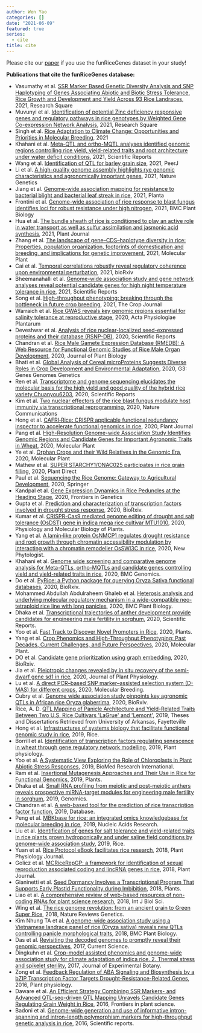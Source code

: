 ```yaml
---
author: Wen Yao
categories: []
date: "2021-06-09"
featured: true
series:
  - cite
title: cite
---
```


Please cite our <a href="https://doi.org/10.1093/gigascience/gix119" target="_blank">paper</a> if you use the funRiceGenes dataset in your study! 

**Publications that cite the funRiceGenes database:**  

- Vasumathy et al. [SSR Marker Based Genetic Diversity Analysis and SNP Haplotyping of Genes Associating Abiotic and Biotic Stress Tolerance, Rice Growth and Development and Yield Across 93 Rice Landraces](https://assets.researchsquare.com/files/rs-466659/v1/89c14fc1-de4c-489e-a6e2-554fe0aaec23.pdf), 2021, Research Square
- Muvunyi et al. [Identification of potential Zinc deficiency responsive genes and regulatory pathways in rice genotypes by Weighted Gene Co-expression Network Analysis](https://assets.researchsquare.com/files/rs-442740/v1/aca02bc0-1edf-4d6e-a802-cd09ca3c74fa.pdf), 2021, Research Square
- Singh et al. [Rice Adaptation to Climate Change: Opportunities and Priorities in Molecular Breeding](https://onlinelibrary.wiley.com/doi/abs/10.1002/9781119633174.ch1), 2021
- Khahani et al. [Meta-QTL and ortho-MQTL analyses identified genomic regions controlling rice yield, yield-related traits and root architecture under water deficit conditions](https://www.nature.com/articles/s41598-021-86259-2), 2021, Scientific Reports
- Wang et al. [Identification of QTL for barley grain size](https://peerj.com/articles/11287/), 2021, PeerJ
- Li et al. [A high-quality genome assembly highlights rye genomic characteristics and agronomically important genes](https://www.nature.com/articles/s41588-021-00808-z), 2021, Nature Genetics
- Jiang et al. [Genome-wide association mapping for resistance to bacterial blight and bacterial leaf streak in rice](https://link.springer.com/article/10.1007/s00425-021-03612-5), 2021, Planta
- Frontini et al. [Genome-wide association of rice response to blast fungus identifies loci for robust resistance under high nitrogen](https://bmcplantbiol.biomedcentral.com/articles/10.1186/s12870-021-02864-3), 2021, BMC Plant Biology
- Hua et al. [The bundle sheath of rice is conditioned to play an active role in water transport as well as sulfur assimilation and jasmonic acid synthesis](https://onlinelibrary.wiley.com/doi/abs/10.1111/tpj.15292), 2021, Plant Journal
- Zhang et al. [The landscape of gene–CDS–haplotype diversity in rice: Properties, population organization, footprints of domestication and breeding, and implications for genetic improvement](https://www.sciencedirect.com/science/article/abs/pii/S1674205221000496), 2021, Molecular Plant
- Cai et al. [Temporal correlations robustly reveal regulatory coherence upon environmental perturbation](https://doi.org/10.1101/2021.04.08.438389), 2021, bioRxiv
- Bheemanahalli et al. [Genome-wide association study and gene network analyses reveal potential candidate genes for high night temperature tolerance in rice](https://www.nature.com/articles/s41598-021-85921-z), 2021, Scientific Reports
- Song et al. [High-throughput phenotyping: breaking through the bottleneck in future crop breeding](https://www.sciencedirect.com/science/article/pii/S2214514121000829), 2021, The Crop Journal
- Warraich et al. [Rice GWAS reveals key genomic regions essential for salinity tolerance at reproductive stage](https://link.springer.com/article/10.1007/s11738-020-03123-y), 2020, Acta Physiologiae Plantarum
- Deveshwar et al. [Analysis of rice nuclear-localized seed-expressed proteins and their database (RSNP-DB)](https://www.nature.com/articles/s41598-020-70713-8), 2020, Scientific Reports
- Chandran et al. [Rice Male Gamete Expression Database (RMEDB): A Web Resource for Functional Genomic Studies of Rice Male Organ Development](https://link.springer.com/article/10.1007/s12374-020-09267-1), 2020, Journal of Plant Biology
- Bhati et al. [Global Analysis of Cereal microProteins Suggests Diverse Roles in Crop Development and Environmental Adaptation](https://doi.org/10.1534/g3.120.400794), 2020, G3: Genes Genomes Genetics
- Ren et al. [Transcriptome and genome sequencing elucidates the molecular basis for the high yield and good quality of the hybrid rice variety Chuanyou6203](https://www.nature.com/articles/s41598-020-76762-3), 2020, Scientific Reports
- Kim et al. [Two nuclear effectors of the rice blast fungus modulate host immunity via transcriptional reprogramming](https://www.nature.com/articles/s41467-020-19624-w), 2020, Nature Communications
- Hong et al. [CAFRI‐Rice: CRISPR applicable functional redundancy inspector to accelerate functional genomics in rice](https://doi.org/10.1111/tpj.14926), 2020, Plant Journal
- Pang et al. [High-Resolution Genome-wide Association Study Identifies Genomic Regions and Candidate Genes for Important Agronomic Traits in Wheat](https://doi.org/10.1016/j.molp.2020.07.008), 2020, Molecular Plant
- Ye et al. [Orphan Crops and their Wild Relatives in the Genomic Era](https://doi.org/10.1016/j.molp.2020.12.013), 2020, Molecular Plant
- Mathew et al. [SUPER STARCHY1/ONAC025 participates in rice grain filling](https://doi.org/10.1002/pld3.249), 2020, Plant Direct
- Paul et al. [Sequencing the Rice Genome: Gateway to Agricultural Development](https://link.springer.com/chapter/10.1007/978-981-15-4120-9_6), 2020, Springer
- Kandpal et al. [Gene Expression Dynamics in Rice Peduncles at the Heading Stage](https://doi.org/10.3389/fgene.2020.584678), 2020, Frontiers in Genetics
- Gupta et al. [Prediction and characterization of transcription factors involved in drought stress response](https://www.biorxiv.org/content/10.1101/2020.04.29.068379v1.full), 2020, BioRxiv.
- Kumar et al. [CRISPR-Cas9 mediated genome editing of drought and salt tolerance (OsDST) gene in indica mega rice cultivar MTU1010](http://link.springer.com/10.1007/s12298-020-00819-w), 2020, Physiology and Molecular Biology of Plants.
- Yang et al. [A lamin‐like protein OsNMCP1 regulates drought resistance and root growth through chromatin accessibility modulation by interacting with a chromatin remodeller OsSWI3C in rice](https://doi.org/10.1111/nph.16518), 2020, New Phytologist.
- Khahani et al. [Genome wide screening and comparative genome analysis for Meta-QTLs, ortho-MQTLs and candidate genes controlling yield and yield-related traits in rice](https://doi.org/10.1186/s12864-020-6702-1), 2020, BMC Genomics.
- Do et al. [PyRice: a Python package for querying Oryza Sativa functional databases](https://doi.org/10.1101/2020.04.20.049742), 2020, BioRxiv.
- Mohammed Abdullah Abdulraheem Ghaleb et al. [Heterosis analysis and underlying molecular regulatory mechanism in a wide-compatible neo-tetraploid rice line with long panicles](https://bmcplantbiol.biomedcentral.com/articles/10.1186/s12870-020-2291-z), 2020, BMC Plant Biology.
- Dhaka et al. [Transcriptional trajectories of anther development provide candidates for engineering male fertility in sorghum](https://www.nature.com/articles/s41598-020-57717-0), 2020, Scientific Reports.
- Yoo et al. [Fast Track to Discover Novel Promoters in Rice](https://www.mdpi.com/2223-7747/9/1/125), 2020, Plants.
- Yang et al. [Crop Phenomics and High-Throughput Phenotyping: Past Decades, Current Challenges, and Future Perspectives](https://www.sciencedirect.com/science/article/pii/S1674205220300083), 2020, Molecular Plant.
- DO et al. [Candidate gene prioritization using graph embedding](https://www.biorxiv.org/content/10.1101/2020.02.03.927913v1), 2020, BioRxiv.
- Jia et al. [Pleiotropic changes revealed by in situ recovery of the semi-dwarf gene sd1 in rice](https://doi.org/10.1016/j.jplph.2020.153141), 2020, Journal of Plant Physiology.
- Lu et al. [A direct PCR–based SNP marker–assisted selection system (D-MAS) for different crops](https://link.springer.com/article/10.1007/s11032-019-1091-3), 2020, Molecular Breeding.
- Cubry et al. [Genome wide association study pinpoints key agronomic QTLs in African rice Oryza glaberrima](https://www.biorxiv.org/content/10.1101/2020.01.07.897298v1.full), 2020, BioRxiv.
- Rice, A. D. [QTL Mapping of Panicle Architecture and Yield-Related Traits Between Two U.S. Rice Cultivars 'LaGrue' and 'Lemont'](https://scholarworks.uark.edu/etd/3533), 2019, Theses and Dissertations Retrieved from University of Arkansas, Fayetteville
- Hong et al. [Infrastructures of systems biology that facilitate functional genomic study in rice](https://link.springer.com/article/10.1186/s12284-019-0276-z), 2019, Rice.
- Borrill et al. [Identification of transcription factors regulating senescence in wheat through gene regulatory network modelling](http://www.plantphysiol.org/content/early/2019/05/07/pp.19.00380.abstract), 2019, Plant physiology.
- Yoo et al. [A Systematic View Exploring the Role of Chloroplasts in Plant Abiotic Stress Responses](https://www.hindawi.com/journals/bmri/2019/6534745/), 2019, BioMed Research International.
- Ram et al. [Insertional Mutagenesis Approaches and Their Use in Rice for Functional Genomics](https://www.mdpi.com/2223-7747/8/9/310), 2019, Plants.
- Dhaka et al. [Small RNA profiling from meiotic and post-meiotic anthers reveals prospective miRNA-target modules for engineering male fertility in sorghum](https://www.sciencedirect.com/science/article/pii/S0888754319302927), 2019, Genomics.
- Chandran et al. [A web-based tool for the prediction of rice transcription factor function](https://academic.oup.com/database/article/doi/10.1093/database/baz061/5511305), 2019, Database.
- Peng et al. [MBKbase for rice: an integrated omics knowledgebase for molecular breeding in rice](https://academic.oup.com/nar/advance-article/doi/10.1093/nar/gkz921/5590660), 2019, Nucleic Acids Research.
- Liu et al. [Identification of genes for salt tolerance and yield-related traits in rice plants grown hydroponically and under saline field conditions by genome-wide association study](https://link.springer.com/article/10.1186/s12284-019-0349-z), 2019, Rice.
- Yuan et al. [Rice Protocol eBook facilitates rice research](http://www.plant-physiology.com/upload/file/201812280935448659.pdf), 2018, Plant Physiology Journal.
- Golicz et al. [MCRiceRepGP: a framework for identification of sexual reproduction associated coding and lincRNA genes in rice](https://onlinelibrary.wiley.com/doi/abs/10.1111/tpj.14019), 2018, Plant Journal.
- Gianinetti et al. [Seed Dormancy Involves a Transcriptional Program That Supports Early Plastid Functionality during Imbibition](http://www.mdpi.com/2223-7747/7/2/35/htm), 2018, Plants.
- Liao et al. [A comprehensive review of web-based resources of non-coding RNAs for plant science research](http://www.ijbs.com/v14p0819), 2018, Int J Biol Sci.
- Wing et al. [The rice genome revolution: from an ancient grain to Green Super Rice](https://www.nature.com/articles/s41576-018-0024-z), 2018, Nature Reviews Genetics.
- Kim Nhung TA et al. [A genome-wide association study using a Vietnamese landrace panel of rice (Oryza sativa) reveals new QTLs controlling panicle morphological traits](https://bmcplantbiol.biomedcentral.com/articles/10.1186/s12870-018-1504-1), 2018, BMC Plant Biology.
- Das et al. [Revisiting the decoded genomes to promptly reveal their genomic perspectives](http://www.currentscience.ac.in/Volumes/112/02/0279.pdf), 2017, Current Science.
- Dingkuhn et al. [Crop-model assisted phenomics and genome-wide association study for climate adaptation of indica rice. 2. Thermal stress and spikelet sterility](https://doi.org/10.1093/jxb/erx250), 2017, Journal of Experimental Botany.
- Zong et al. [Feedback Regulation of ABA Signaling and Biosynthesis by a bZIP Transcription Factor Targets Drought-Resistance-Related Genes](http://www.plantphysiol.org/content/early/2016/06/20/pp.16.00469.abstract), 2016, Plant physiology.
- Daware et al. [An Efficient Strategy Combining SSR Markers- and Advanced QTL-seq-driven QTL Mapping Unravels Candidate Genes Regulating Grain Weight in Rice](http://journal.frontiersin.org/article/10.3389/fpls.2016.01535/full), 2016, Frontiers in plant science.
- Badoni et al. [Genome-wide generation and use of informative intron-spanning and intron-length polymorphism markers for high-throughput genetic analysis in rice](http://www.nature.com/articles/srep23765), 2016, Scientific reports.

